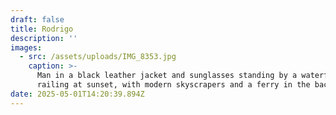 ```yaml
---
draft: false
title: Rodrigo
description: ''
images:
  - src: /assets/uploads/IMG_8353.jpg
    caption: >-
      Man in a black leather jacket and sunglasses standing by a waterfront
      railing at sunset, with modern skyscrapers and a ferry in the background
date: 2025-05-01T14:20:39.894Z
---
```


